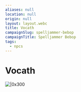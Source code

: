 ```yaml
---
aliases: null
location: null
origin: null
layout: layout.webc
title: Vocath
campaignSlug: spelljammer-bebop
campaignTitle: Spelljammer Bebop
tags:
  - npcs
---
```

# Vocath

![|0x300](_files/Screenshot%202024-07-28%20at%2011.11.30.png)
